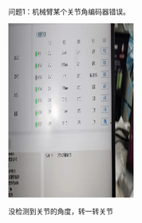 问题1：机械臂某个关节角编码器错误。

<img src="./issues_figure/joint_angle_encoder_error.jpg" width="251" height="350" />

没检测到关节的角度，转一转关节
